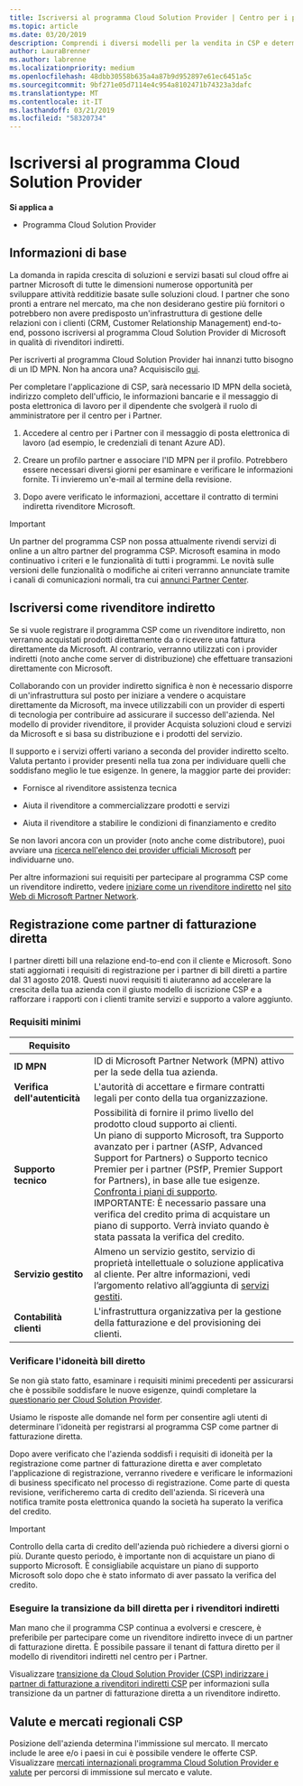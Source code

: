 ```yaml
---
title: Iscriversi al programma Cloud Solution Provider | Centro per i partner
ms.topic: article
ms.date: 03/20/2019
description: Comprendi i diversi modelli per la vendita in CSP e determina qual è il più adatto alla tua attività
author: LauraBrenner
ms.author: labrenne
ms.localizationpriority: medium
ms.openlocfilehash: 48dbb30558b635a4a87b9d952897e61ec6451a5c
ms.sourcegitcommit: 9bf271e05d7114e4c954a8102471b74323a3dafc
ms.translationtype: MT
ms.contentlocale: it-IT
ms.lasthandoff: 03/21/2019
ms.locfileid: "58320734"
---
```

# <a name="enroll-in-the-cloud-solution-provider-program"></a>Iscriversi al programma Cloud Solution Provider

**Si applica a**

- Programma Cloud Solution Provider  

## <a name="get-started"></a>Informazioni di base

La domanda in rapida crescita di soluzioni e servizi basati sul cloud offre ai partner Microsoft di tutte le dimensioni numerose opportunità per sviluppare attività redditizie basate sulle soluzioni cloud. I partner che sono pronti a entrare nel mercato, ma che non desiderano gestire più fornitori o potrebbero non avere predisposto un'infrastruttura di gestione delle relazioni con i clienti (CRM, Customer Relationship Management) end-to-end, possono iscriversi al programma Cloud Solution Provider di Microsoft in qualità di rivenditori indiretti.

Per iscriverti al programma Cloud Solution Provider hai innanzi tutto bisogno di un ID MPN. Non ha ancora una? Acquisiscilo [qui](https://epe.mspartner.microsoft.com/EPE/portal/en-US?partnerid=).

Per completare l'applicazione di CSP, sarà necessario ID MPN della società, indirizzo completo dell'ufficio, le informazioni bancarie e il messaggio di posta elettronica di lavoro per il dipendente che svolgerà il ruolo di amministratore per il centro per i Partner.

1. Accedere al centro per i Partner con il messaggio di posta elettronica di lavoro (ad esempio, le credenziali di tenant Azure AD).

2. Creare un profilo partner e associare l'ID MPN per il profilo.
Potrebbero essere necessari diversi giorni per esaminare e verificare le informazioni fornite. Ti invieremo un'e-mail al termine della revisione.

3. Dopo avere verificato le informazioni, accettare il contratto di termini indiretta rivenditore Microsoft.

> [!IMPORTANT]  
> Un partner del programma CSP non possa attualmente rivendi servizi di online a un altro partner del programma CSP. Microsoft esamina in modo continuativo i criteri e le funzionalità di tutti i programmi. Le novità sulle versioni delle funzionalità o modifiche ai criteri verranno annunciate tramite i canali di comunicazioni normali, tra cui [annunci Partner Center](https://partner.microsoft.com/en-us/pcv/announcements).

## <a name="enroll-as-an-indirect-reseller"></a>Iscriversi come rivenditore indiretto

Se si vuole registrare il programma CSP come un rivenditore indiretto, non verranno acquistati prodotti direttamente da o ricevere una fattura direttamente da Microsoft. Al contrario, verranno utilizzati con i provider indiretti (noto anche come server di distribuzione) che effettuare transazioni direttamente con Microsoft.

Collaborando con un provider indiretto significa è non è necessario disporre di un'infrastruttura sul posto per iniziare a vendere o acquistare direttamente da Microsoft, ma invece utilizzabili con un provider di esperti di tecnologia per contribuire ad assicurare il successo dell'azienda. Nel modello di provider rivenditore, il provider Acquista soluzioni cloud e servizi da Microsoft e si basa su distribuzione e i prodotti del servizio.

Il supporto e i servizi offerti variano a seconda del provider indiretto scelto. Valuta pertanto i provider presenti nella tua zona per individuare quelli che soddisfano meglio le tue esigenze. In genere, la maggior parte dei provider:

- Fornisce al rivenditore assistenza tecnica

- Aiuta il rivenditore a commercializzare prodotti e servizi

- Aiuta il rivenditore a stabilire le condizioni di finanziamento e credito

Se non lavori ancora con un provider (noto anche come distributore), puoi avviare una [ricerca nell'elenco dei provider ufficiali Microsoft](https://partnercenter.microsoft.com/partner/find-a-provider) per individuarne uno.

Per altre informazioni sui requisiti per partecipare al programma CSP come un rivenditore indiretto, vedere [iniziare come un rivenditore indiretto](https://partner.microsoft.com/cloud-solution-provider/whats-required) nel [sito Web di Microsoft Partner Network](https://partner.microsoft.com/). 

## <a name="enroll-as-a-direct-bill-partner"></a>Registrazione come partner di fatturazione diretta

I partner diretti bill una relazione end-to-end con il cliente e Microsoft. Sono stati aggiornati i requisiti di registrazione per i partner di bill diretti a partire dal 31 agosto 2018. Questi nuovi requisiti ti aiuteranno ad accelerare la crescita della tua azienda con il giusto modello di iscrizione CSP e a rafforzare i rapporti con i clienti tramite servizi e supporto a valore aggiunto. 

### <a name="minimum-requirements"></a>Requisiti minimi

|**Requisito**|                             |
|--------------------------------|--------------------------------------------------------------|
|**ID MPN**   |ID di Microsoft Partner Network (MPN) attivo per la sede della tua azienda.    |
|**Verifica dell'autenticità**   |L'autorità di accettare e firmare contratti legali per conto della tua organizzazione.|
|**Supporto tecnico**   |Possibilità di fornire il primo livello del prodotto cloud supporto ai clienti. <br>Un piano di supporto Microsoft, tra Supporto avanzato per i partner (ASfP, Advanced Support for Partners) o Supporto tecnico Premier per i partner (PSfP, Premier Support for Partners), in base alle tue esigenze. [Confronta i piani di supporto](https://partner.microsoft.com/en-US/support/partnersupport).<br> IMPORTANTE: È necessario passare una verifica del credito prima di acquistare un piano di supporto. Verrà inviato quando è stata passata la verifica del credito. |
|**Servizio gestito**   |Almeno un servizio gestito, servizio di proprietà intellettuale o soluzione applicativa al cliente. Per altre informazioni, vedi l’argomento relativo all’aggiunta di [servizi gestiti](https://partner.microsoft.com/en-US/business-opportunities/managed-services-provider).|
|**Contabilità clienti** |L'infrastruttura organizzativa per la gestione della fatturazione e del provisioning dei clienti.

### <a name="verify-direct-bill-eligibility"></a>Verificare l'idoneità bill diretto

Se non già stato fatto, esaminare i requisiti minimi precedenti per assicurarsi che è possibile soddisfare le nuove esigenze, quindi completare la [questionario per Cloud Solution Provider](https://partner.microsoft.com/cloud-solution-provider/assessment).

Usiamo le risposte alle domande nel form per consentire agli utenti di determinare l'idoneità per registrarsi al programma CSP come partner di fatturazione diretta.

Dopo avere verificato che l'azienda soddisfi i requisiti di idoneità per la registrazione come partner di fatturazione diretta e aver completato l'applicazione di registrazione, verranno rivedere e verificare le informazioni di business specificato nel processo di registrazione. Come parte di questa revisione, verificheremo carta di credito dell'azienda. Si riceverà una notifica tramite posta elettronica quando la società ha superato la verifica del credito.

>[!IMPORTANT]
>Controllo della carta di credito dell'azienda può richiedere a diversi giorni o più. Durante questo periodo, è importante non di acquistare un piano di supporto Microsoft. È consigliabile acquistare un piano di supporto Microsoft solo dopo che è stato informato di aver passato la verifica del credito.

### <a name="transition-from-direct-bill-to-indirect-reseller"></a>Eseguire la transizione da bill diretta per i rivenditori indiretti

Man mano che il programma CSP continua a evolversi e crescere, è preferibile per partecipare come un rivenditore indiretto invece di un partner di fatturazione diretta. È possibile passare il tenant di fattura diretto per il modello di rivenditori indiretti nel centro per i Partner.

Visualizzare [transizione da Cloud Solution Provider (CSP) indirizzare i partner di fatturazione a rivenditori indiretti CSP](transition-direct-to-indirect.md) per informazioni sulla transizione da un partner di fatturazione diretta a un rivenditore indiretto.

## <a name="csp-regional-markets-and-currencies"></a>Valute e mercati regionali CSP

Posizione dell'azienda determina l'immissione sul mercato. Il mercato include le aree e/o i paesi in cui è possibile vendere le offerte CSP. Visualizzare [mercati internazionali programma Cloud Solution Provider e valute](regional-authorization-overview.md) per percorsi di immissione sul mercato e valute.

